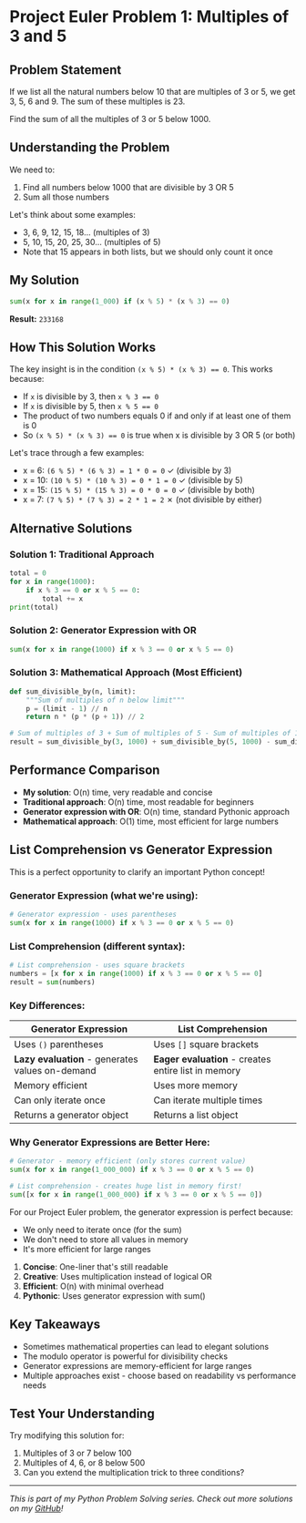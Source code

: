 # Project Euler Problem 1: Multiples of 3 and 5

## Problem Statement

If we list all the natural numbers below 10 that are multiples of 3 or 5, we get 3, 5, 6 and 9. The sum of these multiples is 23.

Find the sum of all the multiples of 3 or 5 below 1000.

## Understanding the Problem

We need to:
1. Find all numbers below 1000 that are divisible by 3 OR 5
2. Sum all those numbers

Let's think about some examples:
- 3, 6, 9, 12, 15, 18... (multiples of 3)
- 5, 10, 15, 20, 25, 30... (multiples of 5)
- Note that 15 appears in both lists, but we should only count it once

## My Solution

```python
sum(x for x in range(1_000) if (x % 5) * (x % 3) == 0)
```

**Result:** `233168`

## How This Solution Works

The key insight is in the condition `(x % 5) * (x % 3) == 0`. This works because:

- If `x` is divisible by 3, then `x % 3 == 0`
- If `x` is divisible by 5, then `x % 5 == 0`
- The product of two numbers equals 0 if and only if at least one of them is 0
- So `(x % 5) * (x % 3) == 0` is true when x is divisible by 3 OR 5 (or both)

Let's trace through a few examples:
- x = 6: `(6 % 5) * (6 % 3) = 1 * 0 = 0` ✓ (divisible by 3)
- x = 10: `(10 % 5) * (10 % 3) = 0 * 1 = 0` ✓ (divisible by 5)  
- x = 15: `(15 % 5) * (15 % 3) = 0 * 0 = 0` ✓ (divisible by both)
- x = 7: `(7 % 5) * (7 % 3) = 2 * 1 = 2` ✗ (not divisible by either)

## Alternative Solutions

### Solution 1: Traditional Approach
```python
total = 0
for x in range(1000):
    if x % 3 == 0 or x % 5 == 0:
        total += x
print(total)
```

### Solution 2: Generator Expression with OR
```python
sum(x for x in range(1000) if x % 3 == 0 or x % 5 == 0)
```

### Solution 3: Mathematical Approach (Most Efficient)
```python
def sum_divisible_by(n, limit):
    """Sum of multiples of n below limit"""
    p = (limit - 1) // n
    return n * (p * (p + 1)) // 2

# Sum of multiples of 3 + Sum of multiples of 5 - Sum of multiples of 15
result = sum_divisible_by(3, 1000) + sum_divisible_by(5, 1000) - sum_divisible_by(15, 1000)
```

## Performance Comparison

- **My solution**: O(n) time, very readable and concise
- **Traditional approach**: O(n) time, most readable for beginners
- **Generator expression with OR**: O(n) time, standard Pythonic approach
- **Mathematical approach**: O(1) time, most efficient for large numbers

## List Comprehension vs Generator Expression

This is a perfect opportunity to clarify an important Python concept!

### Generator Expression (what we're using):
```python
# Generator expression - uses parentheses
sum(x for x in range(1000) if x % 3 == 0 or x % 5 == 0)
```

### List Comprehension (different syntax):
```python
# List comprehension - uses square brackets
numbers = [x for x in range(1000) if x % 3 == 0 or x % 5 == 0]
result = sum(numbers)
```

### Key Differences:

| Generator Expression | List Comprehension |
|---------------------|-------------------|
| Uses `()` parentheses | Uses `[]` square brackets |
| **Lazy evaluation** - generates values on-demand | **Eager evaluation** - creates entire list in memory |
| Memory efficient | Uses more memory |
| Can only iterate once | Can iterate multiple times |
| Returns a generator object | Returns a list object |

### Why Generator Expressions are Better Here:

```python
# Generator - memory efficient (only stores current value)
sum(x for x in range(1_000_000) if x % 3 == 0 or x % 5 == 0)

# List comprehension - creates huge list in memory first!
sum([x for x in range(1_000_000) if x % 3 == 0 or x % 5 == 0])
```

For our Project Euler problem, the generator expression is perfect because:
- We only need to iterate once (for the sum)
- We don't need to store all values in memory
- It's more efficient for large ranges



1. **Concise**: One-liner that's still readable
2. **Creative**: Uses multiplication instead of logical OR
3. **Efficient**: O(n) with minimal overhead
4. **Pythonic**: Uses generator expression with sum()

## Key Takeaways

- Sometimes mathematical properties can lead to elegant solutions
- The modulo operator is powerful for divisibility checks
- Generator expressions are memory-efficient for large ranges
- Multiple approaches exist - choose based on readability vs performance needs

## Test Your Understanding

Try modifying this solution for:
1. Multiples of 3 or 7 below 100
2. Multiples of 4, 6, or 8 below 500
3. Can you extend the multiplication trick to three conditions?

---

*This is part of my Python Problem Solving series. Check out more solutions on my [GitHub](your-github-link)!*